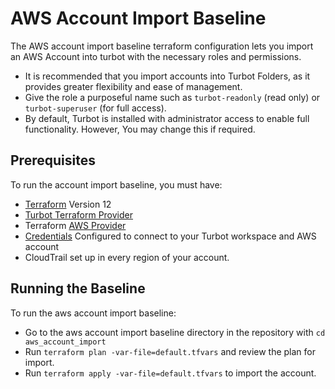 # AWS Account Import Baseline

The AWS account import baseline terraform configuration lets you import an AWS Account into turbot with the necessary roles and permissions.

- It is recommended that you import accounts into Turbot Folders, as it provides greater flexibility and ease of management.
- Give the role a purposeful name such as `turbot-readonly` (read only) or `turbot-superuser` (for full access).
- By default, Turbot is installed with administrator access to enable full functionality. However, You may change this if required.


## Prerequisites

To run the account import baseline, you must have:
- [Terraform](https://www.terraform.io) Version 12
- [Turbot Terraform Provider](https://github.com/turbotio/terraform-provider-turbot)
-  Terraform [AWS Provider](https://www.terraform.io/docs/providers/aws/index.html)
- [Credentials](https://turbot-dev.com/v5/docs/api/credentials) Configured to connect to your Turbot workspace and AWS account
- CloudTrail set up in every region of your account.



## Running the Baseline

To run the aws account import baseline:

- Go to the aws account import baseline directory in the repository with `cd aws_account_import`
- Run `terraform plan -var-file=default.tfvars` and review the plan for import.
- Run `terraform apply -var-file=default.tfvars` to import the account.